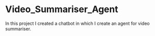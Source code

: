 # Video_Summariser_Agent
In this project I created a chatbot in which I create an agent for video summariser.
